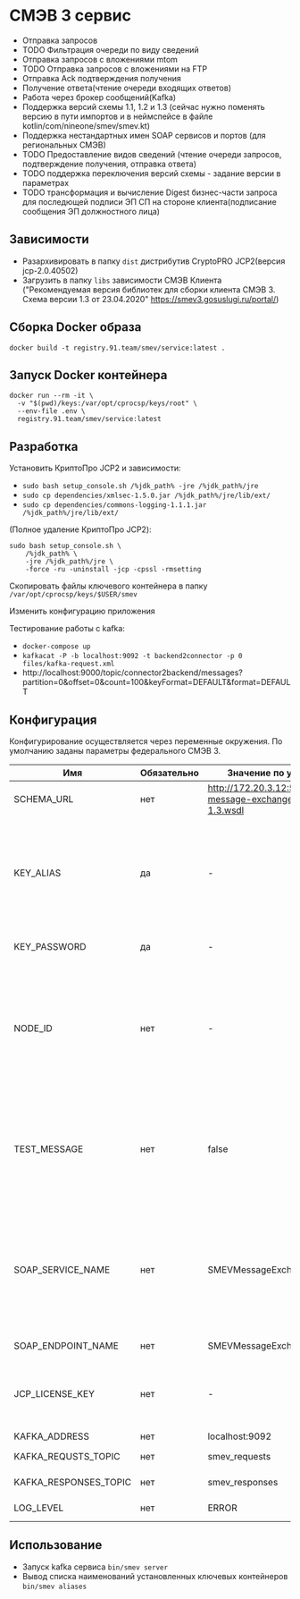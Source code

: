 # СМЭВ 3 сервис

- Отправка запросов
- TODO Фильтрация очереди по виду сведений
- Отправка запросов с вложениями mtom
- TODO Отправка запросов с вложениями на FTP
- Отправка Ack подтверждения получения
- Получение ответа(чтение очереди входящих ответов)
- Работа через брокер сообщений(Kafka)
- Поддержка версий схемы 1.1, 1.2 и 1.3 (сейчас нужно поменять версию в пути импортов и в неймспейсе в файле kotlin/com/nineone/smev/smev.kt)
- Поддержка нестандартных имен SOAP сервисов и портов (для региональных СМЭВ)
- TODO Предоставление видов сведений (чтение очереди запросов, подтверждение получения, отправка ответа)
- TODO поддержка переключения версий схемы - задание версии в параметрах
- TODO трансформация и вычисление Digest бизнес-части запроса для последющей подписи ЭП СП на стороне клиента(подписание сообщения ЭП должностного лица)

## Зависимости

- Разархивировать в папку `dist` дистрибутив CryptoPRO JCP2(версия jcp-2.0.40502)
- Загрузить в папку `libs` зависимости СМЭВ Клиента ("Рекомендуемая версия библиотек для сборки клиента СМЭВ 3. Схема версии 1.3 от 23.04.2020" https://smev3.gosuslugi.ru/portal/)

## Сборка Docker образа

`docker build -t registry.91.team/smev/service:latest .`

## Запуск Docker контейнера

```
docker run --rm -it \
  -v "$(pwd)/keys:/var/opt/cprocsp/keys/root" \
  --env-file .env \
  registry.91.team/smev/service:latest
```

## Разработка

Установить КриптоПро JCP2 и зависимости:
- `sudo bash setup_console.sh /%jdk_path% -jre /%jdk_path%/jre`
- `sudo cp dependencies/xmlsec-1.5.0.jar /%jdk_path%/jre/lib/ext/`
- `sudo cp dependencies/commons-logging-1.1.1.jar /%jdk_path%/jre/lib/ext/`

(Полное удаление КриптоПро JCP2):
```
sudo bash setup_console.sh \
    /%jdk_path% \
    -jre /%jdk_path%/jre \
    -force -ru -uninstall -jcp -cpssl -rmsetting
```

Скопировать файлы ключевого контейнера в папку `/var/opt/cprocsp/keys/$USER/smev`

Изменить конфигурацию приложения

Тестирование работы с kafka:
- `docker-compose up`
- `kafkacat -P -b localhost:9092 -t backend2connector -p 0 files/kafka-request.xml`
- http://localhost:9000/topic/connector2backend/messages?partition=0&offset=0&count=100&keyFormat=DEFAULT&format=DEFAULT
## Конфигурация

Конфигурирование осуществляется через переменные окружения. По умолчанию заданы параметры федерального СМЭВ 3.


| Имя | Обязательно | Значение по умолчанию | Описание|
| ----------- | ----------- | ----------- | ----------- |
| SCHEMA_URL | нет |http://172.20.3.12:5000/ws/smev-message-exchange-service-1.3.wsdl | точка доступа СМЭВ 3 |
| KEY_ALIAS | да | - | наименование ключевого контейнера, список доступных можно посмотреть командой `bin/smev aliases` |
| KEY_PASSWORD | да | - | пароль ключевого контейнера |
| NODE_ID | нет | - | идентификатор узла, нужен при работе нескольких узлов одновременно - узел получает ответы только по своему NODE_ID |
| TEST_MESSAGE | нет | false | признак тестового сообщения, по умолчанию `false`, должен быть `true` при работе в тестовом контуре СМЭВ 3 |
| SOAP_SERVICE_NAME | нет | SMEVMessageExchangeService | имя soap сервиса - в региональных СМЭВ имена сервисов и эндпоинтов могут отличаться от схемы федерального СМЭВ |
| SOAP_ENDPOINT_NAME | нет | SMEVMessageExchangeEndpoint | имя soap эндпоинта |
| JCP_LICENSE_KEY | нет | - | Ключ лицензии КриптоПро JCP2(при использовании Docker образа) |
| KAFKA_ADDRESS | нет | localhost:9092 | Адрес Kafka
| KAFKA_REQUSTS_TOPIC | нет | smev_requests | Kafka topic для запросов
| KAFKA_RESPONSES_TOPIC | нет | smev_responses | Kafka topic для ответов
| LOG_LEVEL | нет | ERROR | Уровень логирования

## Использование

- Запуск kafka сервиса `bin/smev server`
- Вывод списка наименований установленных ключевых контейнеров `bin/smev aliases`

